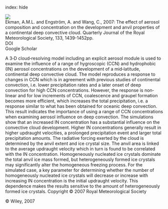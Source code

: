 index: hide

<div class="Citation">
    <div class="Citation-thumb CitationThumb-linked"  data-href="https://doi.org/10.1002/qj.108">
      <img src="https://static.claimspace.cloud/climate-study-static/refs/thumbs/7/Ekman_et_al_2007-thumb.png" />
    </div>

  <div class="Citation-body">
    <div class="Citation-text">Ekman, A.M.L. and Engström, A. and Wang, C., 2007: The effect of aerosol composition and concentration on the development and anvil properties of a continental deep convective cloud. <span class="Article-journal">Quarterly Journal of the Royal Meteorological Society, </span><span class="Article-volume">133, </span>1439-1452pp.</div>
    <div class="Citation-links">
      <div class="CitationLink" data-href="https://doi.org/10.1002/qj.108">
        <div class="CitationLink-icon CitationLink-Doi"></div>
        <div class="CitationLink-text">DOI</div>
      </div>
      <div class="CitationLink" data-href="https://scholar.google.com/scholar?q=10.1002/qj.108">
        <div class="CitationLink-icon CitationLink-Scholar"></div>
        <div class="CitationLink-text">Google Scholar</div>
      </div>
    </div>
  </div>
</div>

A 3‐D cloud‐resolving model including an explicit aerosol module is used to examine the influence of a range of hygroscopic (CCN) and hydrophobic (IN) aerosol concentrations on the development of a mid‐latitude, continental deep convective cloud. The model reproduces a response to changes in CCN which is in agreement with previous studies of continental convection, i.e. lower precipitation rates and a later onset of deep convection for high CCN concentrations. However, the response is non‐linear and for low increments of CCN, coalescence and graupel formation becomes more efficient, which increases the total precipitation, i.e. a response similar to what has been obtained for oceanic deep convection. This result indicates the importance of using a range of CCN concentrations when examining aerosol influence on deep convection. The simulations show that an increased IN concentration has a substantial influence on the convective cloud development. Higher IN concentrations generally result in higher updraught velocities, a prolonged precipitation event and larger total precipitation amounts. The radiative forcing exerted by the cloud is determined by the anvil extent and ice crystal size. The anvil area is linked to the average updraught velocity which in turn is found to be correlated with the IN concentration. Homogeneously nucleated ice crystals dominate the total anvil ice mass formed, but heterogeneously formed ice crystals may significantly alter the homogeneous freezing process. For the simulated case, a key parameter for determining whether the number of homogeneously nucleated ice crystals will decrease or increase with increasing IN concentration is the initial updraught velocity. This dependence makes the results sensitive to the amount of heterogeneously formed ice crystals. Copyright © 2007 Royal Meteorological Society

<div class="Citation-copy">
&copy; Wiley, 2007
</div>